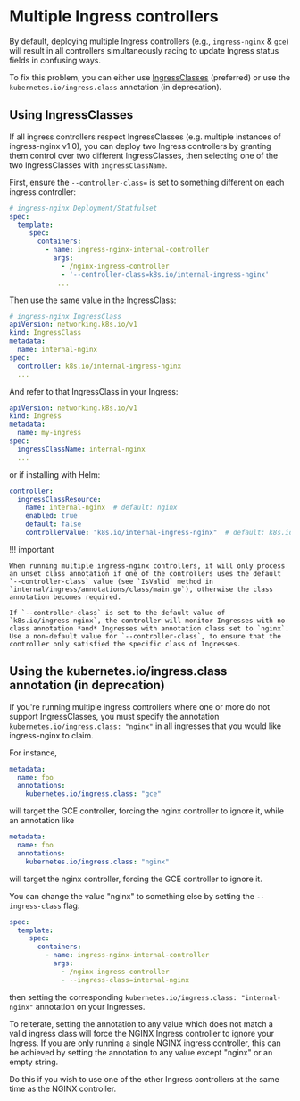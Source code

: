 # Multiple Ingress controllers

By default, deploying multiple Ingress controllers (e.g., `ingress-nginx` & `gce`) will result in all controllers simultaneously racing to update Ingress status fields in confusing ways.

To fix this problem, you can either use [IngressClasses](https://kubernetes.io/docs/concepts/services-networking/ingress/#ingress-class) (preferred) or use the `kubernetes.io/ingress.class` annotation (in deprecation).

## Using IngressClasses

If all ingress controllers respect IngressClasses (e.g. multiple instances of ingress-nginx v1.0), you can deploy two Ingress controllers by granting them control over two different IngressClasses, then selecting one of the two IngressClasses with `ingressClassName`.

First, ensure the `--controller-class=` is set to something different on each ingress controller:

```yaml
# ingress-nginx Deployment/Statfulset
spec:
  template:
     spec:
       containers:
         - name: ingress-nginx-internal-controller
           args:
             - /nginx-ingress-controller
             - '--controller-class=k8s.io/internal-ingress-nginx'
            ...
```

Then use the same value in the IngressClass:

```yaml
# ingress-nginx IngressClass
apiVersion: networking.k8s.io/v1
kind: IngressClass
metadata:
  name: internal-nginx
spec:
  controller: k8s.io/internal-ingress-nginx
  ...
```

And refer to that IngressClass in your Ingress:

```yaml
apiVersion: networking.k8s.io/v1
kind: Ingress
metadata:
  name: my-ingress
spec:
  ingressClassName: internal-nginx
  ...
```

or if installing with Helm:

```yaml
controller:
  ingressClassResource:
    name: internal-nginx  # default: nginx
    enabled: true
    default: false
    controllerValue: "k8s.io/internal-ingress-nginx"  # default: k8s.io/ingress-nginx
```

!!! important

    When running multiple ingress-nginx controllers, it will only process an unset class annotation if one of the controllers uses the default
    `--controller-class` value (see `IsValid` method in `internal/ingress/annotations/class/main.go`), otherwise the class annotation becomes required.

    If `--controller-class` is set to the default value of `k8s.io/ingress-nginx`, the controller will monitor Ingresses with no class annotation *and* Ingresses with annotation class set to `nginx`. Use a non-default value for `--controller-class`, to ensure that the controller only satisfied the specific class of Ingresses.

## Using the kubernetes.io/ingress.class annotation (in deprecation)

If you're running multiple ingress controllers where one or more do not support IngressClasses, you must specify the annotation `kubernetes.io/ingress.class: "nginx"` in all ingresses that you would like ingress-nginx to claim.


For instance,

```yaml
metadata:
  name: foo
  annotations:
    kubernetes.io/ingress.class: "gce"
```

will target the GCE controller, forcing the nginx controller to ignore it, while an annotation like

```yaml
metadata:
  name: foo
  annotations:
    kubernetes.io/ingress.class: "nginx"
```

will target the nginx controller, forcing the GCE controller to ignore it.

You can change the value "nginx" to something else by setting the `--ingress-class` flag:

```yaml
spec:
  template:
     spec:
       containers:
         - name: ingress-nginx-internal-controller
           args:
             - /nginx-ingress-controller
             - --ingress-class=internal-nginx
```

then setting the corresponding `kubernetes.io/ingress.class: "internal-nginx"` annotation on your Ingresses.

To reiterate, setting the annotation to any value which does not match a valid ingress class will force the NGINX Ingress controller to ignore your Ingress.
If you are only running a single NGINX ingress controller, this can be achieved by setting the annotation to any value except "nginx" or an empty string.

Do this if you wish to use one of the other Ingress controllers at the same time as the NGINX controller.
